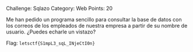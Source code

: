 Challenge: Sqlazo
Category: Web
Points: 20

Me han pedido un programa sencillo para consultar la base de datos con los correos de los empleados de nuestra empresa a partir de su nombre de usuario. ¿Puedes echarle un vistazo?

Flag: `letsctf{S1mpL3_sqL_INjeCtI0n}`
